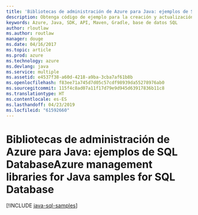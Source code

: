 ```yaml
---
title: 'Bibliotecas de administración de Azure para Java: ejemplos de SQL Database'
description: Obtenga código de ejemplo para la creación y actualización de bases de datos de Azure SQL Database mediante las bibliotecas de administración de Azure para Java.
keywords: Azure, Java, SDK, API, Maven, Gradle, base de datos SQL
author: rloutlaw
ms.author: routlaw
manager: douge
ms.date: 04/16/2017
ms.topic: article
ms.prod: azure
ms.technology: azure
ms.devlang: java
ms.service: multiple
ms.assetid: e4537f38-a60d-4218-a9ba-3cba7af61b8b
ms.openlocfilehash: f83ee71a745d7d05c57cdf98939da55278976ab0
ms.sourcegitcommit: 115f4c8ad07a11f17d79e9d945d63917836b11c8
ms.translationtype: HT
ms.contentlocale: es-ES
ms.lasthandoff: 04/23/2019
ms.locfileid: "61592660"
---
```

# <a name="azure-management-libraries-for-java-samples-for-sql-database"></a><span data-ttu-id="e36eb-104">Bibliotecas de administración de Azure para Java: ejemplos de SQL Database</span><span class="sxs-lookup"><span data-stu-id="e36eb-104">Azure management libraries for Java samples for SQL Database</span></span>

[!INCLUDE [java-sql-samples](includes/java-sql-samples.md)]